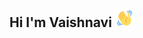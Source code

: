 ## Hi I'm Vaishnavi <img src="https://github.com/kaito-bot/kaito-bot/blob/master/.github/images/wave-hello.gif" width= 30px>
